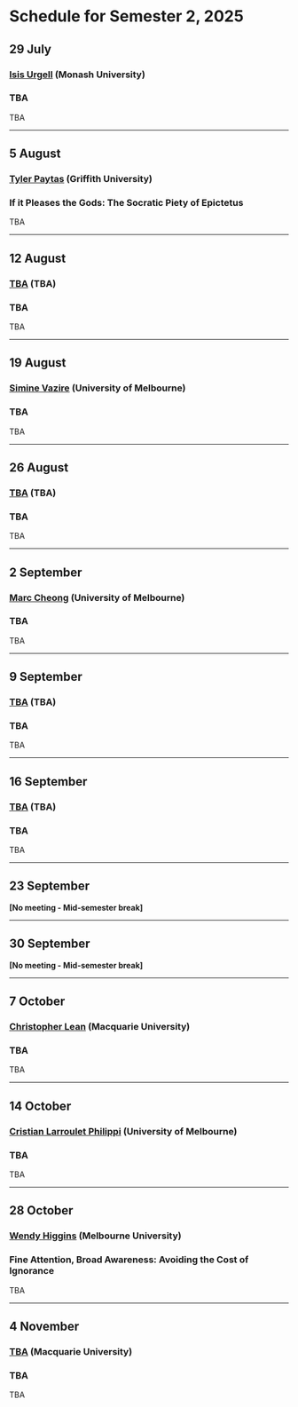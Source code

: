 # Schedule for Semester 2, 2025

## 29 July
### [Isis Urgell](https://philpeople.org/profiles/isis-urgell-2) (Monash University)
### TBA 

TBA

---

## 5 August
### [Tyler Paytas](https://www.tylerpaytas.com/) (Griffith University)
### If it Pleases the Gods: The Socratic Piety of Epictetus

TBA 

---

## 12 August
### [TBA]() (TBA)
### TBA

TBA

---

## 19 August
### [Simine Vazire](https://www.simine.com/) (University of Melbourne)
### TBA

TBA

---

## 26 August
### [TBA]() (TBA)
### TBA 

TBA

---

## 2 September
### [Marc Cheong](https://findanexpert.unimelb.edu.au/profile/862627-marc-cheong) (University of Melbourne) 
### TBA

TBA

---

## 9 September
### [TBA]() (TBA)
### TBA

TBA

---

## 16 September
### [TBA]() (TBA)
### TBA

TBA

---

## 23 September

**[No meeting - Mid-semester break]**

---

## 30 September

**[No meeting - Mid-semester break]**

---

## 7 October
### [Christopher Lean](https://christopherhlean.weebly.com/) (Macquarie University)
### TBA

TBA

---

## 14 October
### [Cristian Larroulet Philippi](https://www.cai.cam.ac.uk/people/dr-cristian-larroulet-philippi) (University of Melbourne)
### TBA

TBA

---

## 28 October
### [Wendy Higgins](https://findanexpert.unimelb.edu.au/profile/1102472-wendy-higgins) (Melbourne University)
### Fine Attention, Broad Awareness: Avoiding the Cost of Ignorance

TBA

---

## 4 November
### [TBA]() (Macquarie University)
### TBA

TBA

<!-- > Abstract [TBC] -->
